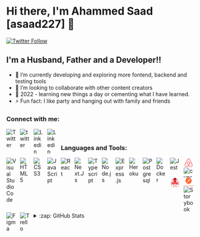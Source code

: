 # Hi there, I'm Ahammed Saad [asaad227] 👋

[![Twitter Follow](https://img.shields.io/twitter/follow/a_saad227?color=1DA1F2&logo=twitter&style=for-the-badge)](https://twitter.com/intent/follow?original_referer=https%3A%2F%2Fgithub.com%2Fa_saad227&screen_name=a_saad227)

## I'm a Husband, Father and a Developer!!

- 🌱 I’m currently developing and exploring more fontend, backend and testing tools
- 👯 I’m looking to collaborate with other content creators
- 🎯 2022 - learning new things a day or cementing what I have learned. 
- ⚡ Fun fact: I like party and hanging out with family and friends

### Connect with me:

[<img align="left" alt="Twitter" width="26px" src="https://cdn.jsdelivr.net/gh/devicons/devicon/icons/twitter/twitter-original.svg" style="padding-right:10px;" />](https://twitter.com/ahammed5055954#gh-light-mode-only)
[<img align="left" alt="twitter" width="26px" src="https://cdn.jsdelivr.net/gh/devicons/devicon/icons/twitter/twitter-original.svg" style="padding-right:10px;" />](https://twitter.com/ahammed5055954#gh-dark-mode-only)
&nbsp;&nbsp;
[<img align="left" alt="Linkedin" width="26px" src="https://cdn.jsdelivr.net/gh/devicons/devicon/icons/linkedin/linkedin-original.svg" style="padding-right:10px;" />](https://linkedin.com/in/ahammed-saad-5341b3231#gh-light-mode-only)
[<img align="left" alt="Linkedin" width="26px" src="https://cdn.jsdelivr.net/gh/devicons/devicon/icons/linkedin/linkedin-original.svg" style="padding-right:10px;" />](https://linkedin.com/in/ahammed-saad-5341b3231#gh-dark-mode-only)
&nbsp;&nbsp;
<!-- [![website](./img/instagram-light.svg)](https://instagram.com/(write your instragram name)#gh-light-mode-only)
[![website](./img/instagram-dark.svg)](https://instagram.com/(write your instragram details )#gh-dark-mode-only) -->

### Languages and Tools:

<img align="left" alt="Visual Studio Code" width="26px" src="https://cdn.jsdelivr.net/gh/devicons/devicon/icons/vscode/vscode-original.svg" style="padding-right:10px;" />
<img align="left" alt="HTML5" width="26px" src="https://cdn.jsdelivr.net/gh/devicons/devicon/icons/html5/html5-original.svg" style="padding-right:10px;" />
<img align="left" alt="CSS3" width="26px" src="https://cdn.jsdelivr.net/gh/devicons/devicon/icons/css3/css3-original.svg" style="padding-right:10px;" />

<img align="left" alt="JavaScript" width="26px" src="https://cdn.jsdelivr.net/gh/devicons/devicon/icons/javascript/javascript-original.svg" style="padding-right:10px;" />
<img align="left" alt="React" width="26px" src="https://cdn.jsdelivr.net/gh/devicons/devicon/icons/react/react-original.svg" style="padding-right:10px;" />
<img align="left" alt="Next.Js" width="26px" src="https://cdn.jsdelivr.net/gh/devicons/devicon/icons/nextjs/nextjs-original-wordmark.svg" style="padding-right:10px;" />
<img align="left" alt="Typescript" width="26px" src="https://cdn.jsdelivr.net/gh/devicons/devicon/icons/typescript/typescript-original.svg" style="padding-right:10px;" />
<img align="left" alt="Node.js" width="26px" src="https://cdn.jsdelivr.net/gh/devicons/devicon/icons/nodejs/nodejs-original.svg" style="padding-right:10px;" />
<img align="left" alt="Express.js" width="26px" src="https://cdn.jsdelivr.net/gh/devicons/devicon/icons/express/express-original.svg" style="padding-right:10px;" />

<img align="left" alt="Heroku" width="26px" src="https://cdn.jsdelivr.net/gh/devicons/devicon/icons/heroku/heroku-original.svg" style="padding-right:10px;" />
<img align="left" alt="Postgresql" width="26px" src="https://cdn.jsdelivr.net/gh/devicons/devicon/icons/postgresql/postgresql-original-wordmark.svg" style="padding-right:10px;" />

<img align="left" alt="Docker" width="26px" src="https://cdn.jsdelivr.net/gh/devicons/devicon/icons/docker/docker-original-wordmark.svg" style="padding-right:10px;" />
<img align="left" alt="Jest" width="26px" src="https://cdn.jsdelivr.net/gh/devicons/devicon/icons/jest/jest-plain.svg" style="padding-right:10px;" />
<img align="left" alt="enzyme" width="26px" src="./icon-images/enzyme.png" style="padding-right:10px;" />
<img align="left" alt="cypress" width="26px" height="26px" src="https://raw.githubusercontent.com/cypress-io/cypress-icons/e61b554695b28267a1387a839f816c73e7a7e95e/src/logo/cypress-io-logo.svg" style="padding-right:10px;" />
<img align="left" alt="react-testing-library" width="26px" src="./icon-images/react testing library.png" style="padding-right:10px;" />
<img align="left" alt="postman" width="26px"  src="./icon-images/postman.png" style="padding-right: 10px;" />
<img align="left" alt="Storybook" width="26px" src="https://cdn.jsdelivr.net/gh/devicons/devicon/icons/storybook/storybook-original-wordmark.svg" style="padding-right:10px;" />
<img align="left" alt="Figma" width="26px" src="https://cdn.jsdelivr.net/gh/devicons/devicon/icons/figma/figma-original.svg" style="padding-right:10px;" />
<img align="left" alt="Trello" width="26px" src="https://cdn.jsdelivr.net/gh/devicons/devicon/icons/trello/trello-plain-wordmark.svg" style="padding-right:10px;" />

<br />
<br />  
  

<details>
  <summary>:zap: GitHub Stats</summary>
 
  <img align="left" alt="asaad227's GitHub Stats" src="https://github-readme-stats.vercel.app/api?username=asaad227&show_icons=true&hide_border=false&title_color=ff652f&icon_color=FFE400&bg_color=09131B&text_color=ffffff&border_color=0c1a25" />
 
</details>

 

